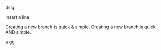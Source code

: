 dslg

insert a line

Creating a new branch is quick & simple.
Creating a new branch is quick AND simple.


a gg
